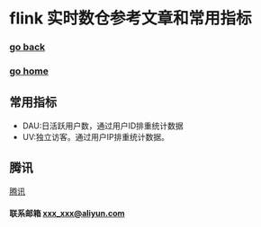 #  flink 实时数仓参考文章和常用指标
### [go back](/flink.md)      
### [go home](../README.md)     

## 常用指标
+ DAU:日活跃用户数，通过用户ID排重统计数据
+ UV:独立访客。通过用户IP排重统计数据。
## 腾讯
[腾讯](https://mp.weixin.qq.com/s?__biz=MzU3Mzg4OTMyNQ==&mid=2247489234&idx=1&sn=5e438ccd912cd322f8a5a9d2278bf849&chksm=fd3b9890ca4c1186dcb7ce5b41c27785edeac81258a38340ed3086be8d64d18b544b91c0f73b&mpshare=1&scene=1&srcid=0910IlsmEwrdK53cpy3L3n3k&sharer_sharetime=1599749479537&sharer_shareid=dbd6fd254b764d5056e8a77e5de0b122&key=a6a963ce8dc9af2177b813cb5d0b2e5696100e5b186252b29e017643c1568fb9a49fa6b64ad72695c790587ac28fbffbaf07840e0d6d16c0bf6bdeb5b7ea57a462f7c7949ea1bdd77fe89883c5ade252d87f928efd25276ae084ef1748c880baa8bc5e0b47c79ddbdfeee6e09f74dbd091de501554dae026b3fab4988a841e38&ascene=1&uin=Mjk0MjY1NjIxNw%3D%3D&devicetype=Windows+10+x64&version=6209007b&lang=zh_CN&exportkey=A2SUJIk27E%2BSKKsZLJNCfJc%3D&pass_ticket=HmgvyWQiaN3ivQy8fYklLJObqKUp0vqtSlPbcMZcoP5WmwwBOjOEFCS3TE70a24o&wx_header=0)   



#### 联系邮箱 xxx_xxx@aliyun.com